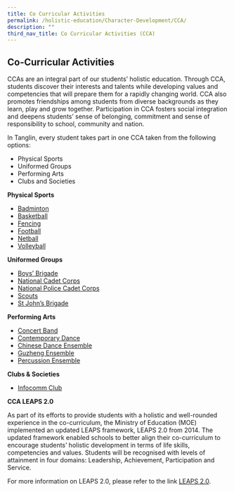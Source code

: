 ```yaml
---
title: Co Curricular Activities
permalink: /holistic-education/Character-Development/CCA/
description: ""
third_nav_title: Co Curricular Activities (CCA)
---
```



## Co-Curricular Activities


CCAs are an integral part of our students’ holistic education. Through CCA, students discover their interests and talents while developing values and competencies that will prepare them for a rapidly changing world. CCA also promotes friendships among students from diverse backgrounds as they learn, play and grow together. Participation in CCA fosters social integration and deepens students’ sense of belonging, commitment and sense of responsibility to school, community and nation.

In Tanglin, every student takes part in one CCA taken from the following options:

*   Physical Sports
*   Uniformed Groups
*   Performing Arts 
*   Clubs and Societies

**Physical Sports**

*   [Badminton](https://tanglinsec.moe.edu.sg/homepage/badminton/)
*   [Basketball](https://tanglinsec.moe.edu.sg/homepage/basketball/)
*   [Fencing](https://tanglinsec.moe.edu.sg/homepage/character-developmentbasketball/fencing/)
*   [Football](https://tanglinsec.moe.edu.sg/homepage/football/)
*   [Netball](https://tanglinsec.moe.edu.sg/homepage/netball/)
*   [Volleyball](https://tanglinsec.moe.edu.sg/homepage/character-development/volleyball/) 

**Uniformed Groups**

*   [Boys’ Brigade](https://tanglinsec.moe.edu.sg/homepage/boys-brigade/)
*   [National Cadet Corps](https://tanglinsec.moe.edu.sg/homepage/national-cadet-corps/)
*   [National Police Cadet Corps](https://tanglinsec.moe.edu.sg/homepage/national-police-cadet-corps/)
*   [Scouts](https://tanglinsec.moe.edu.sg/scouts/)
*   [St John’s Brigade](https://tanglinsec.moe.edu.sg/homepage/character-development/st-john-ambulance-brigade/)

**Performing Arts** 

*   [Concert Band](https://tanglinsec.moe.edu.sg/homepage/concert-band/)
*   [Contemporary Dance](https://tanglinsec.moe.edu.sg/homepage/contemporary-dance/)
*   [Chinese Dance Ensemble](https://tanglinsec.moe.edu.sg/homepage/dance-ensemble/)
*   [Guzheng Ensemble](https://tanglinsec.moe.edu.sg/homepage/guzheng/)
*   [Percussion Ensemble](https://tanglinsec.moe.edu.sg/homepage/percussion-ensemble/)

**Clubs & Societies** 

*   [Infocomm Club](https://tanglinsec.moe.edu.sg/homepage/infocomm-club/)

**CCA LEAPS 2.0**

As part of its efforts to provide students with a holistic and well-rounded experience in the co-curriculum, the Ministry of Education (MOE) implemented an updated LEAPS framework, LEAPS 2.0 from 2014. The updated framework enabled schools to better align their co-curriculum to encourage students’ holistic development in terms of life skills, competencies and values. Students will be recognised with levels of attainment in four domains: Leadership, Achievement, Participation and Service.

For more information on LEAPS 2.0, please refer to the link [LEAPS 2.0](https://www.moe.gov.sg/docs/default-source/document/education/programmes/co-curricular-activities/leaps-2.pdf).
